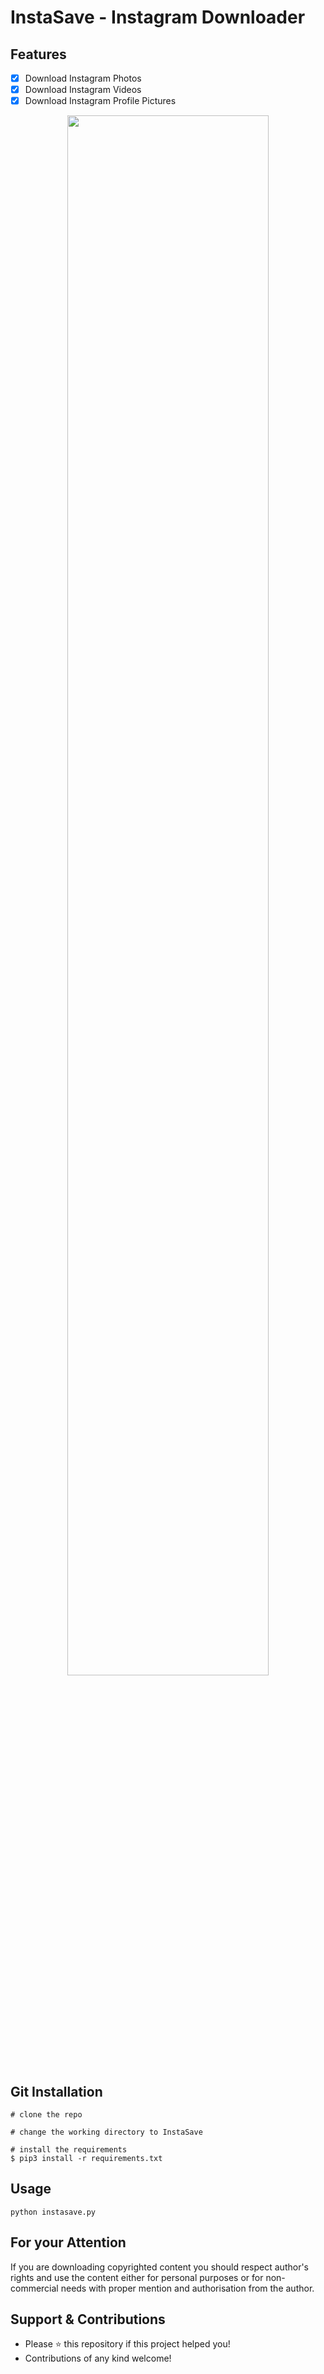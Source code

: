 # InstaSave - Instagram Downloader

## Features
- [x] Download Instagram Photos
- [x] Download Instagram Videos
- [x] Download Instagram Profile Pictures

<p align="center">
  <img width="80%" src="https://media1.giphy.com/media/G4ESdKhGyIIbaKRcoJ/giphy.gif">
</p>

## Git Installation
```
# clone the repo

# change the working directory to InstaSave

# install the requirements
$ pip3 install -r requirements.txt
```

## Usage

```
python instasave.py
```

## For your Attention
If you are downloading copyrighted content you should respect author's rights and use the content either for personal purposes or for non-commercial needs with proper mention and authorisation from the author.

## Support & Contributions
- Please ⭐️ this repository if this project helped you!
- Contributions of any kind welcome!